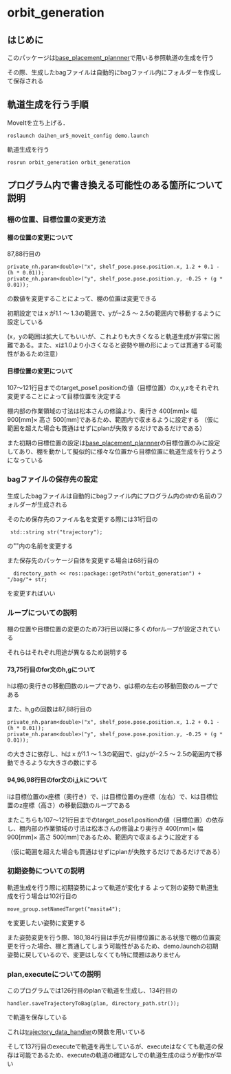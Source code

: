 # orbit_generation
## はじめに
このパッケージは[base_placement_plannner](https://github.com/takubolab/base_placement_planner)で用いる参照軌道の生成を行う

その際、生成したbagファイルは自動的にbagファイル内にフォルダーを作成して保存される
## 軌道生成を行う手順
MoveItを立ち上げる．
```
roslaunch daihen_ur5_moveit_config demo.launch
```
軌道生成を行う
```
rosrun orbit_generation orbit_generation
```
## プログラム内で書き換える可能性のある箇所について説明
### 棚の位置、目標位置の変更方法
#### 棚の位置の変更について
87,88行目の
```
private_nh.param<double>("x", shelf_pose.pose.position.x, 1.2 + 0.1 - (h * 0.01));
private_nh.param<double>("y", shelf_pose.pose.position.y, -0.25 + (g * 0.01));
```
の数値を変更することによって、棚の位置は変更できる

初期設定ではｘが1.1 〜 1.3の範囲で、yが−2.5 〜 2.5の範囲内で移動するように設定している

(x，yの範囲は拡大してもいいが、これよりも大きくなると軌道生成が非常に困難である。また、xは1.0より小さくなると姿勢や棚の形によっては貫通する可能性があるため注意）

#### 目標位置の変更について
107〜121行目までのtarget_pose1.positionの値（目標位置）のx,y,zをそれぞれ変更することによって目標位置を決定する

棚内部の作業領域の寸法は松本さんの修論より、奥行き 400[mm]× 幅 900[mm]× 高さ 500[mm]であるため、範囲内で収まるように設定する
（仮に範囲を超えた場合も貫通はせずにplanが失敗するだけであるだけである）

また初期の目標位置の設定は[base_placement_plannner](https://github.com/takubolab/base_placement_planner)の目標位置のみに設定してあり、棚を動かして擬似的に様々な位置から目標位置に軌道生成を行うようになっている

### bagファイルの保存先の設定
生成したbagファイルは自動的にbagファイル内にプログラム内のstrの名前のフォルダーが生成される

そのため保存先のファイル名を変更する際には31行目の
```
 std::string str("trajectory"); 
```
の""内の名前を変更する

また保存先のパッケージ自体を変更する場合は68行目の
```
  directory_path << ros::package::getPath("orbit_generation") + "/bag/"+ str;
```
を変更すればいい

### ループについての説明
棚の位置や目標位置の変更のため73行目以降に多くのforループが設定されている

それらはそれぞれ用途が異なるため説明する

#### 73,75行目のfor文のh,gについて
hは棚の奥行きの移動回数のループであり、gは棚の左右の移動回数のループである

また、h,gの回数は87,88行目の
```
private_nh.param<double>("x", shelf_pose.pose.position.x, 1.2 + 0.1 - (h * 0.01));
private_nh.param<double>("y", shelf_pose.pose.position.y, -0.25 + (g * 0.01));
```
の大きさに依存し、hはｘが1.1 〜 1.3の範囲で、gはyが−2.5 〜 2.5の範囲内で移動できるような大きさの数にする

#### 94,96,98行目のfor文のi,j,kについて
iは目標位置のx座標（奥行き）で、jは目標位置のy座標（左右）で、kは目標位置のz座標（高さ）の移動回数のループである

またこちらも107〜121行目までのtarget_pose1.positionの値（目標位置）の依存し、棚内部の作業領域の寸法は松本さんの修論より奥行き 400[mm]× 幅 900[mm]× 高さ 500[mm]であるため、範囲内で収まるように設定する

（仮に範囲を超えた場合も貫通はせずにplanが失敗するだけであるだけである）

### 初期姿勢についての説明
軌道生成を行う際に初期姿勢によって軌道が変化する
よって別の姿勢で軌道生成を行う場合は102行目の
```
move_group.setNamedTarget("masita4"); 
```
を変更したい姿勢に変更する

また姿勢変更を行う際、180,184行目は手先が目標位置にある状態で棚の位置変更を行った場合、棚と貫通してしまう可能性があるため、demo.launchの初期姿勢に戻しているので、変更はしなくても特に問題はありません

### plan,executeについての説明
このプログラムでは126行目のplanで軌道を生成し、134行目の
```
handler.saveTrajectoryToBag(plan, directory_path.str());
```
で軌道を保存している

これは[trajectory_data_handler](https://github.com/takubolab/trajectory_data_handler)の関数を用いている

そして137行目のexecuteで軌道を再生しているが、executeはなくても軌道の保存は可能であるため、executeの軌道の確認なしでの軌道生成のほうが動作が早い


